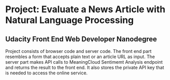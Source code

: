# Project: Evaluate a News Article with Natural Language Processing
## Udacity Front End Web Developer Nanodegree

Project consists of browser code and server code. 
The front end part resembles a form that accepts plain text or an article URL as input.
The server part makes API calls to MeaningCloud Sentimemt Analysis endpoint and returns the result to the front end.
It also stores the private API key that is needed to access the online service.